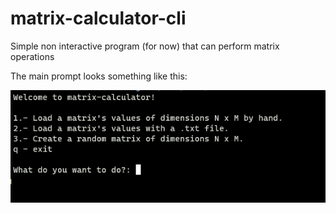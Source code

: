 # matrix-calculator-cli
Simple non interactive program (for now) that can perform matrix operations 

The main prompt looks something like this:


![alt text](https://github.com/klewer-martin/matrix-calculator-cli/blob/main/matrix-calculator.png?raw=true)
